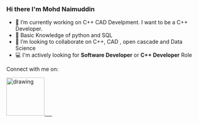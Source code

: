 ### Hi there I'm Mohd Naimuddin

- 🔭 I’m currently working on C++ CAD Develpment. I want to be a C++ Developer.
- 🌱 Basic Knowledge of python and SQL
- 🤝 I’m looking to collaborate on C++, CAD , open cascade and Data Science
- 💻 I'm actively looking for **Software Developer** or **C++ Developer** Role

Connect with me on:

<a href="https://www.linkedin.com/in/mohd-naimuddin/"><img src="https://res.cloudinary.com/importdata/image/upload/v1595012354/linkedin_t9qiwy.png" alt="drawing" width="100"/> &nbsp;&nbsp;&nbsp;&nbsp;
